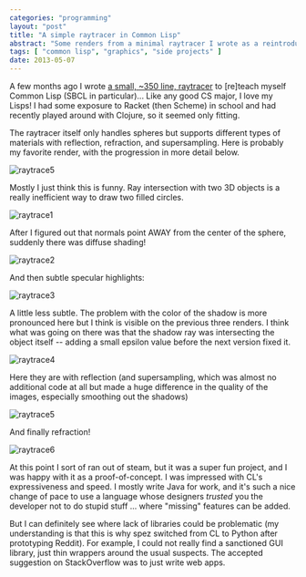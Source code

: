 ```yaml
---
categories: "programming"
layout: "post"
title: "A simple raytracer in Common Lisp"
abstract: "Some renders from a minimal raytracer I wrote as a reintroduction to Common Lisp"
tags: [ "common lisp", "graphics", "side projects" ]
date: 2013-05-07
---
```


A few months ago I wrote [a small, ~350 line, raytracer][github] to [re]teach
myself Common Lisp (SBCL in particular)... Like any good CS major, I
love my Lisps! I had some exposure to Racket (then Scheme) in school and
had recently played around with Clojure, so it seemed only fitting.

The raytracer itself only handles spheres but supports different types
of materials with reflection, refraction, and supersampling. Here is
probably my favorite render, with the progression in more detail below.

![raytrace5]({{site.url}}/assets/raytrace5.png)

<!--more-->

Mostly I just think this is funny. Ray intersection with two 3D objects
is a really inefficient way to draw two filled circles.

![raytrace1]({{site.url}}/assets/raytrace1.png)

After I figured out that normals point AWAY from the center of the
sphere, suddenly there was diffuse shading!

![raytrace2]({{site.url}}/assets/raytrace2.png)

And then subtle specular highlights:

![raytrace3]({{site.url}}/assets/raytrace3.png)

A little less subtle. The problem with the color of the shadow is more
pronounced here but I think is visible on the previous three renders. I
think what was going on there was that the shadow ray was intersecting
the object itself -- adding a small epsilon value before the next
version fixed it.

![raytrace4]({{site.url}}/assets/raytrace4.png)

Here they are with reflection (and supersampling, which was almost no
additional code at all but made a huge difference in the quality of the
images, especially smoothing out the shadows)

![raytrace5]({{site.url}}/assets/raytrace5.png)

And finally refraction!

![raytrace6]({{site.url}}/assets/raytrace6.png)

At this point I sort of ran out of steam, but it was a super fun
project, and I was happy with it as a proof-of-concept. I was impressed
with CL's expressiveness and speed. I mostly write Java for work, and
it's such a nice change of pace to use a language whose designers
*trusted* you the developer not to do stupid stuff ... where "missing"
features can be added.

But I can definitely see where lack of libraries could be problematic
(my understanding is that this is why spez switched from CL to Python
after prototyping Reddit). For example, I could not really find a
sanctioned GUI library, just thin wrappers around the usual suspects.
The accepted suggestion on StackOverflow was to just write web apps.

  [github]: https://github.com/kylewm/cl-raytrace

